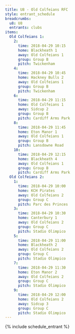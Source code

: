 ```yaml
---
title: U8 - Old Colfeians RFC
style: entrant_schedule
breadcrumbs:
  u8: U8
  entrants: clubs
items:
  Old Colfeians 1:
    2:
      time: 2018-04-29 10:15
      home: Blackheath 1
      away: Old Colfeians 1
      group: Group B
      pitch: Twickenham
    4:
      time: 2018-04-29 10:45
      home: Hackney Bulls 2
      away: Old Colfeians 1
      group: Group B
      pitch: Twickenham
    6:
      time: 2018-04-29 11:15
      home: Old Colfeians 1
      away: Sidcup 2
      group: Group B
      pitch: Cardiff Arms Park
    8:
      time: 2018-04-29 11:45
      home: Eton Manor 1
      away: Old Colfeians 1
      group: Group B
      pitch: Lansdowne Road
    10:
      time: 2018-04-29 12:15
      home: Blackheath 4
      away: Old Colfeians 1
      group: Group B
      pitch: Cardiff Arms Park
  Old Colfeians 2:
    1:
      time: 2018-04-29 10:00
      home: KCH Pirates
      away: Old Colfeians 2
      group: Group C
      pitch: Parc des Princes
    3:
      time: 2018-04-29 10:30
      home: Canterbury 1
      away: Old Colfeians 2
      group: Group C
      pitch: Stadio Olimpico
    5:
      time: 2018-04-29 11:00
      home: Blackheath 2
      away: Old Colfeians 2
      group: Group C
      pitch: Stadio Olimpico
    7:
      time: 2018-04-29 11:30
      home: Eton Manor 2
      away: Old Colfeians 2
      group: Group C
      pitch: Stadio Olimpico
    9:
      time: 2018-04-29 12:00
      home: Old Colfeians 2
      away: Sidcup 3
      group: Group C
      pitch: Stadio Olimpico
---
```


{% include schedule_entrant %}
